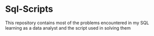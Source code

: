 # Sql-Scripts
This repository contains most of the problems encountered in my SQL learning as a data analyst and the script used in solving them

